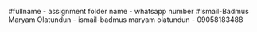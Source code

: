 #fullname - assignment folder name - whatsapp number
#Ismail-Badmus Maryam Olatundun - ismail-badmus maryam olatundun - 09058183488